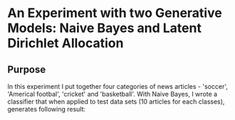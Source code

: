 # An Experiment with two Generative Models: Naive Bayes and Latent Dirichlet Allocation

## Purpose
In this experiment I put together four categories of news articles - 'soccer', 'Americal footbal', 'cricket' and 'basketball'. With Naive Bayes, I wrote a classifier that when applied to test data sets (10 articles for each classes), generates following result:
